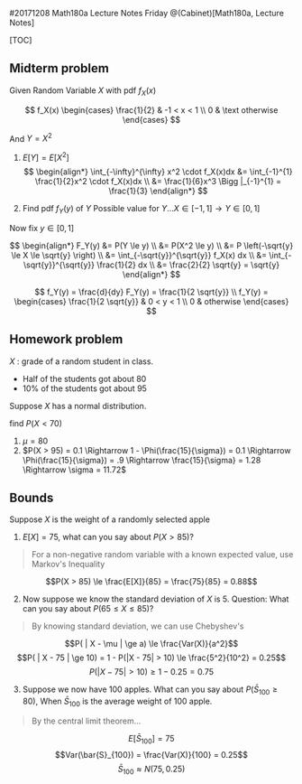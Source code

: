 #20171208 Math180a Lecture Notes Friday
@(Cabinet)[Math180a, Lecture Notes]

[TOC]

## Midterm problem 

Given Random Variable $X$ with pdf $f_X(x)$

$$
f_X(x)
\begin{cases}
\frac{1}{2} & -1 < x < 1 \\
0 & \text otherwise
\end{cases}
$$

And $Y = X^2$

1. $E[Y] = E[X^2]$
$$
\begin{align*}
\int_{-\infty}^{\infty} x^2 \cdot f_X(x)dx 
&= \int_{-1}^{1} \frac{1}{2}x^2 \cdot f_X(x)dx \\
&= \frac{1}{6}x^3 \Bigg |_{-1}^{1} = \frac{1}{3}
\end{align*}
$$

2. Find pdf $f_Y(y)$ of $Y$
Possible value for $Y$...$X \in [-1, 1] \to Y \in [0, 1]$ 

Now fix $y \in [0,1]$

$$
\begin{align*}
F_Y(y) &= P(Y \le y) \\
&= P(X^2 \le y) \\
&= P \left(-\sqrt{y} \le X \le \sqrt{y} \right) \\
&= \int_{-\sqrt{y}}^{\sqrt{y}} f_X(x) dx \\
&= \int_{-\sqrt{y}}^{\sqrt{y}} \frac{1}{2} dx \\
&= \frac{2}{2} \sqrt{y} = \sqrt{y}
\end{align*}
$$

$$
f_Y(y) = \frac{d}{dy} F_Y(y) = \frac{1}{2 \sqrt{y}} \\
f_Y(y) = \begin{cases} \frac{1}{2 \sqrt{y}} & 0 < y < 1 \\ 0 & otherwise \end{cases}
$$

## Homework problem 

$X$ : grade of a random student in class.

* Half of the students got about 80
* 10% of the students got about 95

Suppose $X$ has a normal distribution. 

find $P(X < 70)$

1. $\mu = 80$
2. $P(X > 95) = 0.1 \Rightarrow 1 - \Phi(\frac{15}{\sigma}) = 0.1 \Rightarrow \Phi(\frac{15}{\sigma}) = .9 \Rightarrow \frac{15}{\sigma} = 1.28 \Rightarrow \sigma = 11.72$

## Bounds

Suppose $X$ is the weight of a randomly selected apple 

1. $E[X] = 75$, what can you say about $P( X > 85)$? 

> For a non-negative random variable with a known expected value, use Markov's Inequality

$$P(X > 85) \le \frac{E[X]}{85} = \frac{75}{85} = 0.88$$

2. Now suppose we know the standard deviation of $X$ is 5. 
Question: What can you say about $P(65 \le X \le 85)$? 

> By knowing standard deviation, we can use Chebyshev's 

$$P( | X - \mu | \ge a) \le \frac{Var(X)}{a^2}$$
$$P( | X - 75 | \ge 10) = 1 - P(|X - 75| > 10) \le \frac{5^2}{10^2} = 0.25$$
$$P(|X - 75| > 10) \ge 1 - 0.25 = 0.75$$

3. Suppose we now have 100 apples. What can you say about $P( \bar{S}_{100} \ge 80)$, When $\bar{S}_{100}$ is the average weight of 100 apple. 

> By the central limit theorem...

$$E[\bar{S}_{100}] = 75$$
$$Var(\bar{S}_{100}) = \frac{Var(X)}{100} = 0.25$$
$$ \bar{S}_{100} \approx N(75, 0.25) $$


























